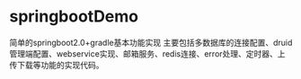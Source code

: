 # springbootDemo
简单的springboot2.0+gradle基本功能实现
主要包括多数据库的连接配置、druid管理端配置、webservice实现、邮箱服务、redis连接、error处理、定时器、上传下载等功能的实现代码。
